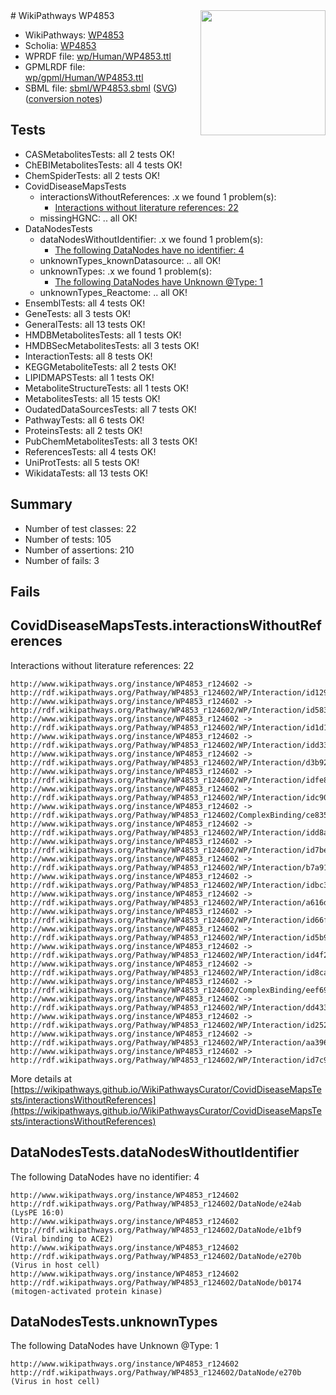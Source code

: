 <img style="float: right; width: 200px" src="../logo.png" />
# WikiPathways WP4853

* WikiPathways: [WP4853](https://identifiers.org/wikipathways:WP4853)
* Scholia: [WP4853](https://scholia.toolforge.org/wikipathways/WP4853)
* WPRDF file: [wp/Human/WP4853.ttl](../wp/Human/WP4853.ttl)
* GPMLRDF file: [wp/gpml/Human/WP4853.ttl](../wp/gpml/Human/WP4853.ttl)
* SBML file: [sbml/WP4853.sbml](../sbml/WP4853.sbml) ([SVG](../sbml/WP4853.svg)) ([conversion notes](../sbml/WP4853.txt))

## Tests
* CASMetabolitesTests: all 2 tests OK!
* ChEBIMetabolitesTests: all 4 tests OK!
* ChemSpiderTests: all 2 tests OK!
* CovidDiseaseMapsTests
    * interactionsWithoutReferences: .x we found 1 problem(s):
        * [Interactions without literature references: 22](#9701cd02)
    * missingHGNC: .. all OK!
* DataNodesTests
    * dataNodesWithoutIdentifier: .x we found 1 problem(s):
        * [The following DataNodes have no identifier: 4](#d2d32fa3)
    * unknownTypes_knownDatasource: .. all OK!
    * unknownTypes: .x we found 1 problem(s):
        * [The following DataNodes have Unknown @Type: 1](#839973df)
    * unknownTypes_Reactome: .. all OK!
* EnsemblTests: all 4 tests OK!
* GeneTests: all 3 tests OK!
* GeneralTests: all 13 tests OK!
* HMDBMetabolitesTests: all 1 tests OK!
* HMDBSecMetabolitesTests: all 3 tests OK!
* InteractionTests: all 8 tests OK!
* KEGGMetaboliteTests: all 2 tests OK!
* LIPIDMAPSTests: all 1 tests OK!
* MetaboliteStructureTests: all 1 tests OK!
* MetabolitesTests: all 15 tests OK!
* OudatedDataSourcesTests: all 7 tests OK!
* PathwayTests: all 6 tests OK!
* ProteinsTests: all 2 tests OK!
* PubChemMetabolitesTests: all 3 tests OK!
* ReferencesTests: all 4 tests OK!
* UniProtTests: all 5 tests OK!
* WikidataTests: all 13 tests OK!


## Summary

* Number of test classes: 22
* Number of tests: 105
* Number of assertions: 210
* Number of fails: 3

## Fails

<a name="9701cd02" />

## CovidDiseaseMapsTests.interactionsWithoutReferences

Interactions without literature references: 22
```
http://www.wikipathways.org/instance/WP4853_r124602 -> http://rdf.wikipathways.org/Pathway/WP4853_r124602/WP/Interaction/id1294b8ad
http://www.wikipathways.org/instance/WP4853_r124602 -> http://rdf.wikipathways.org/Pathway/WP4853_r124602/WP/Interaction/id58393c41
http://www.wikipathways.org/instance/WP4853_r124602 -> http://rdf.wikipathways.org/Pathway/WP4853_r124602/WP/Interaction/id1d17c350
http://www.wikipathways.org/instance/WP4853_r124602 -> http://rdf.wikipathways.org/Pathway/WP4853_r124602/WP/Interaction/idd3306a7b
http://www.wikipathways.org/instance/WP4853_r124602 -> http://rdf.wikipathways.org/Pathway/WP4853_r124602/WP/Interaction/d3b92
http://www.wikipathways.org/instance/WP4853_r124602 -> http://rdf.wikipathways.org/Pathway/WP4853_r124602/WP/Interaction/idfe8f5f72
http://www.wikipathways.org/instance/WP4853_r124602 -> http://rdf.wikipathways.org/Pathway/WP4853_r124602/WP/Interaction/idc90e2fe3
http://www.wikipathways.org/instance/WP4853_r124602 -> http://rdf.wikipathways.org/Pathway/WP4853_r124602/ComplexBinding/ce835
http://www.wikipathways.org/instance/WP4853_r124602 -> http://rdf.wikipathways.org/Pathway/WP4853_r124602/WP/Interaction/idd8af1708
http://www.wikipathways.org/instance/WP4853_r124602 -> http://rdf.wikipathways.org/Pathway/WP4853_r124602/WP/Interaction/id7be1b93f
http://www.wikipathways.org/instance/WP4853_r124602 -> http://rdf.wikipathways.org/Pathway/WP4853_r124602/WP/Interaction/b7a91
http://www.wikipathways.org/instance/WP4853_r124602 -> http://rdf.wikipathways.org/Pathway/WP4853_r124602/WP/Interaction/idbc38d6ef
http://www.wikipathways.org/instance/WP4853_r124602 -> http://rdf.wikipathways.org/Pathway/WP4853_r124602/WP/Interaction/a616d
http://www.wikipathways.org/instance/WP4853_r124602 -> http://rdf.wikipathways.org/Pathway/WP4853_r124602/WP/Interaction/id66f48e91
http://www.wikipathways.org/instance/WP4853_r124602 -> http://rdf.wikipathways.org/Pathway/WP4853_r124602/WP/Interaction/id5b9fb57
http://www.wikipathways.org/instance/WP4853_r124602 -> http://rdf.wikipathways.org/Pathway/WP4853_r124602/WP/Interaction/id4f2a84fe
http://www.wikipathways.org/instance/WP4853_r124602 -> http://rdf.wikipathways.org/Pathway/WP4853_r124602/WP/Interaction/id8ca14613
http://www.wikipathways.org/instance/WP4853_r124602 -> http://rdf.wikipathways.org/Pathway/WP4853_r124602/ComplexBinding/eef69
http://www.wikipathways.org/instance/WP4853_r124602 -> http://rdf.wikipathways.org/Pathway/WP4853_r124602/WP/Interaction/dd433
http://www.wikipathways.org/instance/WP4853_r124602 -> http://rdf.wikipathways.org/Pathway/WP4853_r124602/WP/Interaction/id2528e08d
http://www.wikipathways.org/instance/WP4853_r124602 -> http://rdf.wikipathways.org/Pathway/WP4853_r124602/WP/Interaction/aa396
http://www.wikipathways.org/instance/WP4853_r124602 -> http://rdf.wikipathways.org/Pathway/WP4853_r124602/WP/Interaction/id7c94a43
```

More details at [https://wikipathways.github.io/WikiPathwaysCurator/CovidDiseaseMapsTests/interactionsWithoutReferences](https://wikipathways.github.io/WikiPathwaysCurator/CovidDiseaseMapsTests/interactionsWithoutReferences)

<a name="d2d32fa3" />

## DataNodesTests.dataNodesWithoutIdentifier

The following DataNodes have no identifier: 4
```
http://www.wikipathways.org/instance/WP4853_r124602 http://rdf.wikipathways.org/Pathway/WP4853_r124602/DataNode/e24ab (LysPE 16:0)
http://www.wikipathways.org/instance/WP4853_r124602 http://rdf.wikipathways.org/Pathway/WP4853_r124602/DataNode/e1bf9 (Viral binding to ACE2)
http://www.wikipathways.org/instance/WP4853_r124602 http://rdf.wikipathways.org/Pathway/WP4853_r124602/DataNode/e270b (Virus in host cell)
http://www.wikipathways.org/instance/WP4853_r124602 http://rdf.wikipathways.org/Pathway/WP4853_r124602/DataNode/b0174 (mitogen-activated protein kinase)
```

<a name="839973df" />

## DataNodesTests.unknownTypes

The following DataNodes have Unknown @Type: 1
```
http://www.wikipathways.org/instance/WP4853_r124602 http://rdf.wikipathways.org/Pathway/WP4853_r124602/DataNode/e270b (Virus in host cell)
```

